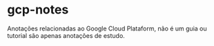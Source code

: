 # gcp-notes

Anotações relacionadas ao Google Cloud Plataform, não é um guia ou tutorial são apenas anotações de estudo.
